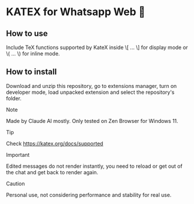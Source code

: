 # KATEX for Whatsapp Web 👾


## How to use
Include TeX functions supported by KateX inside \\[ ... \\] for display mode or \\( ... \\) for inline mode. 

## How to install
Download and unzip this repository, go to extensions manager, turn on developer mode, load unpacked extension and select the repository's folder. 
> [!NOTE]
> Made by Claude AI mostly. 
> Only tested on Zen Browser for Windows 11.

> [!TIP]
> Check https://katex.org/docs/supported

> [!IMPORTANT]
> Edited messages do not render instantly, you need to reload or get out of the chat and get back to render again.



> [!CAUTION]
> Personal use, not considering performance and stability for real use.
